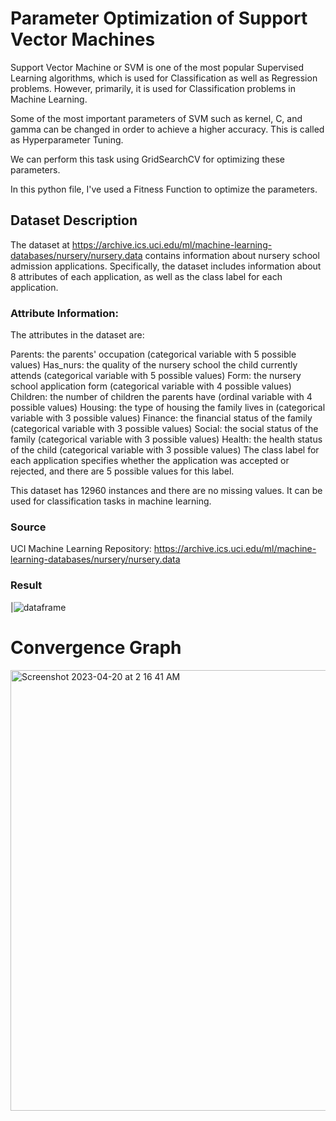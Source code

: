 # Parameter Optimization of Support Vector Machines

Support Vector Machine or SVM is one of the most popular Supervised Learning algorithms, which is used for Classification as well as Regression problems. However, primarily, it is used for Classification problems in Machine Learning.

Some of the most important parameters of SVM such as kernel, C, and gamma can be changed in order to achieve a higher accuracy. This is called as Hyperparameter Tuning.

We can perform this task using GridSearchCV for optimizing these parameters.

In this python file, I've used a Fitness Function to optimize the parameters.

## Dataset Description
  The dataset at https://archive.ics.uci.edu/ml/machine-learning-databases/nursery/nursery.data contains information about nursery school admission applications. Specifically, the dataset includes information about 8 attributes of each application, as well as the class label for each application.

### Attribute Information:

The attributes in the dataset are:

Parents: the parents' occupation (categorical variable with 5 possible values)
Has_nurs: the quality of the nursery school the child currently attends (categorical variable with 5 possible values)
Form: the nursery school application form (categorical variable with 4 possible values)
Children: the number of children the parents have (ordinal variable with 4 possible values)
Housing: the type of housing the family lives in (categorical variable with 3 possible values)
Finance: the financial status of the family (categorical variable with 3 possible values)
Social: the social status of the family (categorical variable with 3 possible values)
Health: the health status of the child (categorical variable with 3 possible values)
The class label for each application specifies whether the application was accepted or rejected, and there are 5 possible values for this label.

This dataset has 12960 instances and there are no missing values. It can be used for classification tasks in machine learning.
### Source
 UCI Machine Learning Repository: https://archive.ics.uci.edu/ml/machine-learning-databases/nursery/nursery.data 
 
### Result
|![dataframe](https://user-images.githubusercontent.com/72308638/233195924-4b0f25f9-aa45-4778-b168-1dc85451a46b.png)



# Convergence Graph 

<img width="705" alt="Screenshot 2023-04-20 at 2 16 41 AM" src="https://user-images.githubusercontent.com/72308638/233196356-ff4f089d-8902-4975-b5b8-96866ce9f191.png">


